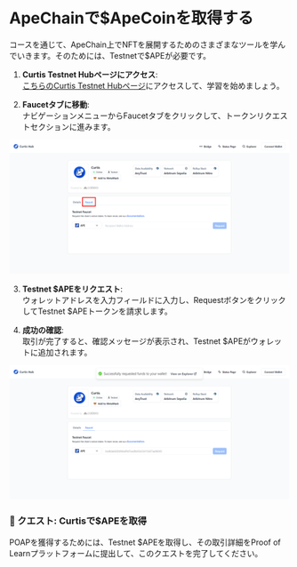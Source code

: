 # ApeChainで$ApeCoinを取得する

コースを通じて、ApeChain上でNFTを展開するためのさまざまなツールを学んでいきます。そのためには、Testnetで$APEが必要です。

1. **Curtis Testnet Hubページにアクセス**:  
[こちらのCurtis Testnet Hubページ](https://curtis.hub.caldera.xyz/)にアクセスして、学習を始めましょう。

2. **Faucetタブに移動**:  
ナビゲーションメニューからFaucetタブをクリックして、トークンリクエストセクションに進みます。

![](https://raw.githubusercontent.com/POLearn/build-on-apechain/refs/heads/master/content/assets/images/faucet_tab.png)

3. **Testnet $APEをリクエスト**:  
ウォレットアドレスを入力フィールドに入力し、RequestボタンをクリックしてTestnet $APEトークンを請求します。

4. **成功の確認**:  
取引が完了すると、確認メッセージが表示され、Testnet $APEがウォレットに追加されます。

![](https://raw.githubusercontent.com/POLearn/build-on-apechain/refs/heads/master/content/assets/images/faucet_success.png)

### 🚀 クエスト: Curtisで$APEを取得

POAPを獲得するためには、Testnet $APEを取得し、その取引詳細をProof of Learnプラットフォームに提出して、このクエストを完了してください。